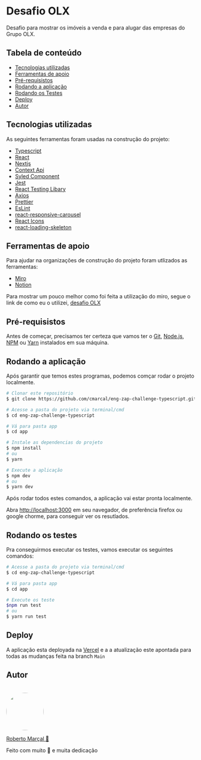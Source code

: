 # Desafio OLX

Desafio para mostrar os imóveis a venda e para alugar das empresas do Grupo OLX.

## Tabela de conteúdo

- [Tecnologias utilizadas](#Tecnologias-utilizadas)
- [Ferramentas de apoio](#Ferramentas-de-apoio)
- [Pré-requisistos](#Pré-requisitos)
- [Rodando a aplicação](#Rodando-a-aplicação)
- [Rodando os Testes](#Rodando-os-teses)
- [Deploy](#Deploy)
- [Autor](#Autor)

## Tecnologias utilizadas

As seguintes ferramentas foram usadas na construção do projeto: 

- [Typescript](https://www.typescriptlang.org/)
- [React](https://pt-br.reactjs.org/)
- [Nextjs](https://nextjs.org/)
- [Context Api](https://pt-br.reactjs.org/docs/context.html#api)
- [Syled Component](https://styled-components.com/)
- [Jest](https://jestjs.io/pt-BR/)
- [React Testing Libary](https://testing-library.com/docs/react-testing-library/intro/)
- [Axios](https://axios-http.com/docs/intro)
- [Prettier](https://prettier.io/)
- [EsLint](https://eslint.org/)
- [react-responsive-carousel](https://github.com/leandrowd/react-responsive-carousel)
- [React Icons](https://github.com/react-icons/react-icons)
- [react-loading-skeleton](https://github.com/dvtng/react-loading-skeleton#readme)


## Ferramentas de apoio

Para ajudar na organizações de construção do projeto foram utlizados as ferramentas:

- [Miro](https://miro.com/)
- [Notion](https://www.notion.so/)

Para mostrar um pouco melhor como foi feita a utilização do miro, segue o link de como eu o utilizei, [desafio OLX](https://miro.com/app/board/o9J_l2YbSps=/)

## Pré-requisistos

Antes de começar, precisamos ter certeza que vamos ter o [Git](https://git-scm.com), [Node.js](https://nodejs.org/en/), [NPM](https://www.npmjs.com/) ou [Yarn](https://yarnpkg.com/) instalados em sua máquina.

## Rodando a aplicação

Após garantir que temos estes programas, podemos comçar rodar o projeto localmente.

```bash
# Clonar este repositório
$ git clone https://github.com/cmarcal/eng-zap-challenge-typescript.git

# Acesse a pasta do projeto via terminal/cmd
$ cd eng-zap-challenge-typescript

# Vá para pasta app
$ cd app

# Instale as dependencias do projeto
$ npm install
# ou 
$ yarn

# Execute a aplicação
$ npm dev
# ou 
$ yarn dev

```
Após rodar todos estes comandos, a aplicação vai estar pronta localmente.

Abra [http://localhost:3000](http://localhost:3000) em seu navegador, de preferência firefox ou google chorme, para conseguir ver os resutlados.

## Rodando os testes

Pra conseguirmos executar os testes, vamos executar os seguintes comandos:

```bash
# Acesse a pasta do projeto via terminal/cmd
$ cd eng-zap-challenge-typescript

# Vá para pasta app
$ cd app

# Execute os teste
$npm run test
# ou
$ yarn run test
```

## Deploy

A aplicação esta deployada na [Vercel](https://vercel.com/) e a a atualização este apontada para todas as mudanças feita na branch `Main`
## Autor

<br />
<img style="border-radius: 50%" width="100" src="https://avatars.githubusercontent.com/u/52171893?s=400&u=b19879f8f26e7fc14ba8ca3975b00f77c7812100&v=4"/>

<a href="https://github.com/cmarcal">Roberto Marçal 👾</a>

Feito com muito 💜 e muita dedicação